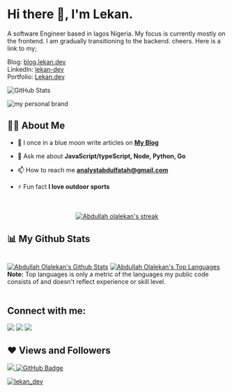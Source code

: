### <h1> Hi there 👋, I'm Lekan. </h1>
A software Engineer based in lagos Nigeria. My focus is currently mostly on the frontend. I am gradually transitioning to the backend. cheers. 
Here is a link to my;
<div> Blog: <a href="https://blog.lekan.dev/" target="_blank"> blog.lekan.dev</a></div>
<div>LinkedIn: <a href="https://www.linkedin.com/in/lekan-dev" target="_blank" > lekan-dev</a></div>
<div>Portfolio: <a href="https://www.lekan.dev/" target="_blank" > Lekan.dev</a></div>


![GitHub Stats](https://github-readme-stats.vercel.app/api?username=olaleykhan&&show_icons=true&title_color=ffffff&icon_color=bb2acf&text_color=daf7dc&bg_color=151515)

![my personal brand](https://imgur.com/x38d2q2)

## 🙋‍♂️ About Me

- 📝 I once in a blue moon write articles on **[My Blog](https://blog.lekan.dev/)**

- 💬 Ask me about **JavaScript/typeScript, Node, Python, Go**

- 📫 How to reach me **analystabdulfatah@gmail.com**

- ⚡ Fun fact **I love outdoor sports**



<!-- [![React Badge](https://img.shields.io/badge/-React-61DBFB?style=for-the-badge&labelColor=black&logo=react&logoColor=61DBFB)](#)  [![Javascript Badge](https://img.shields.io/badge/-Javascript-F0DB4F?style=for-the-badge&labelColor=black&logo=javascript&logoColor=F0DB4F)](#) [![Typescript Badge](https://img.shields.io/badge/-Typescript-007acc?style=for-the-badge&labelColor=black&logo=typescript&logoColor=007acc)](#) [![Nodejs Badge](https://img.shields.io/badge/-Nodejs-3C873A?style=for-the-badge&labelColor=black&logo=node.js&logoColor=3C873A)](#) [![GraphQL Badge](https://img.shields.io/badge/-GraphQl-e535ab?style=for-the-badge&labelColor=black&logo=node.js&logoColor=e535ab)](#) -->
<br/>

<p align="center">
    <a href="https://github.com/olaleykhan/github-readme-streak-stats">
        <img title="🔥 Get streak stats for your profile at git.io/streak-stats" alt="Abdullah olalekan's streak" src="https://github-readme-streak-stats.herokuapp.com/?user=olaleykhan&theme=black-ice&hide_border=true&stroke=0000&background=060A0CD0"/>
    </a>
</p>


## 📊 My Github Stats

  <br/>
    <a href="https://github.com/olaleykhan/github-readme-stats"><img alt="Abdullah Olalekan's Github Stats" src="https://github-readme-stats.vercel.app/api?username=olaleykhan&show_icons=true&count_private=true&theme=react&hide_border=true&bg_color=0D1117" /></a>
  <a href="https://github.com/olaleykhan/github-readme-stats"><img alt="Abdullah Olalekan's Top Languages" src="https://github-readme-stats.vercel.app/api/top-langs/?username=olaleykhan&langs_count=8&count_private=true&layout=compact&theme=react&hide_border=true&bg_color=0D1117" /></a>
  <br/>
  <b>Note:</b> Top languages is only a metric of the languages my public code consists of and doesn't reflect experience or skill level.


<br/>
<br/>

## Connect with me:
<p align="left">

<a href = "https://www.linkedin.com/in/olalekan-abdulfatah-a8112198/"><img src="https://img.icons8.com/fluent/48/000000/linkedin.png"/></a>
<a href = "https://twitter.com/"><img src="https://img.icons8.com/fluent/48/000000/twitter.png"/></a>
<a href = "https://www.instagram.com/olaleykhan/"><img src="https://img.icons8.com/fluent/48/000000/instagram-new.png"/></a>
<!-- <a href = "https://www.youtube.com/channel/UC-NXT1lYAOPa3lrgWXqvuHA"><img src="https://img.icons8.com/color/48/000000/youtube-play.png"/></a> -->

</p>

## ❤ Views and Followers
<a href="https://github.com/Meghna-DAS/github-profile-views-counter">
    <img src="https://komarev.com/ghpvc/?username=olaleykhan">
</a>
<a href="https://github.com/olaleykhan?tab=followers"><img src="https://img.shields.io/github/followers/olaleykhan?label=Followers&style=social" alt="GitHub Badge"></a>

<p align="left"> <a href="https://twitter.com/lekan_dev" target="blank"><img src="https://img.shields.io/twitter/follow/lekan_dev?logo=twitter&style=for-the-badge" alt="lekan_dev" /></a> </p>
